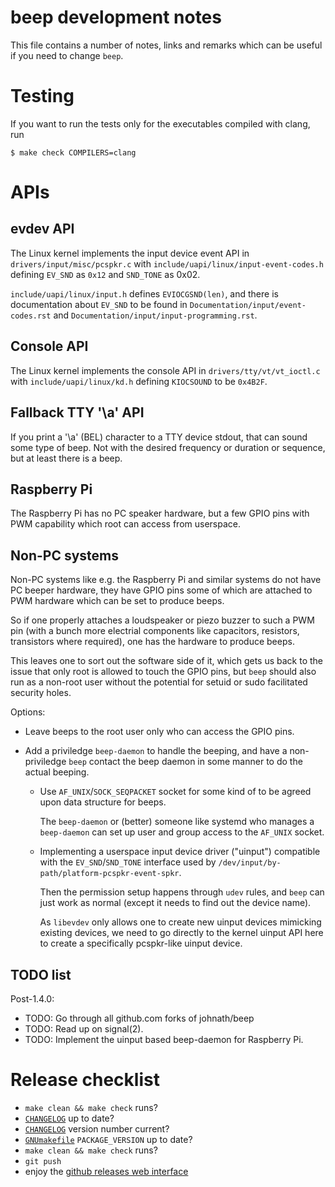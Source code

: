 beep development notes
======================

This file contains a number of notes, links and remarks which can be
useful if you need to change `beep`.


Testing
=======

If you want to run the tests only for the executables compiled with
clang, run

    $ make check COMPILERS=clang


APIs
====

evdev API
---------

The Linux kernel implements the input device event API in
`drivers/input/misc/pcspkr.c` with
`include/uapi/linux/input-event-codes.h` defining `EV_SND` as `0x12`
and `SND_TONE` as 0x02.

`include/uapi/linux/input.h` defines `EVIOCGSND(len)`, and there is
documentation about `EV_SND` to be found in
`Documentation/input/event-codes.rst` and
`Documentation/input/input-programming.rst`.


Console API
-----------

The Linux kernel implements the console API in
`drivers/tty/vt/vt_ioctl.c` with `include/uapi/linux/kd.h` defining
`KIOCSOUND` to be `0x4B2F`.


Fallback TTY '\a' API
---------------------

If you print a '\a' (BEL) character to a TTY device stdout, that can
sound some type of beep. Not with the desired frequency or duration or
sequence, but at least there is a beep.


Raspberry Pi
------------

The Raspberry Pi has no PC speaker hardware, but a few GPIO pins with
PWM capability which root can access from userspace.


Non-PC systems
--------------

Non-PC systems like e.g. the Raspberry Pi and similar systems do not
have PC beeper hardware, they have GPIO pins some of which are
attached to PWM hardware which can be set to produce beeps.

So if one properly attaches a loudspeaker or piezo buzzer to such a
PWM pin (with a bunch more electrial components like capacitors,
resistors, transistors where required), one has the hardware to
produce beeps.

This leaves one to sort out the software side of it, which gets us
back to the issue that only root is allowed to touch the GPIO pins,
but `beep` should also run as a non-root user without the potential
for setuid or sudo facilitated security holes.

Options:

  * Leave beeps to the root user only who can access the GPIO pins.

  * Add a priviledge `beep-daemon` to handle the beeping, and have a
    non-priviledge `beep` contact the beep daemon in some manner to do
    the actual beeping.

      * Use `AF_UNIX`/`SOCK_SEQPACKET` socket for some kind of to be
        agreed upon data structure for beeps.

        The `beep-daemon` or (better) someone like systemd who manages
        a `beep-daemon` can set up user and group access to the
        `AF_UNIX` socket.

      * Implementing a userspace input device driver ("uinput")
        compatible with the `EV_SND`/`SND_TONE` interface used by
        `/dev/input/by-path/platform-pcspkr-event-spkr`.

        Then the permission setup happens through `udev` rules, and
        `beep` can just work as normal (except it needs to find out
        the device name).

        As `libevdev` only allows one to create new uinput devices
        mimicking existing devices, we need to go directly to the
        kernel uinput API here to create a specifically pcspkr-like
        uinput device.


TODO list
---------

Post-1.4.0:

  * TODO: Go through all github.com forks of johnath/beep
  * TODO: Read up on signal(2).
  * TODO: Implement the uinput based beep-daemon for Raspberry Pi.


Release checklist
=================

  * `make clean && make check` runs?
  * [`CHANGELOG`](CHANGELOG) up to date?
  * [`CHANGELOG`](CHANGELOG) version number current?
  * [`GNUmakefile`](GNUmakefile) `PACKAGE_VERSION` up to date?
  * `make clean && make check` runs?
  * `git push`
  * enjoy the [github releases web interface](https://github.com/spkr-beep/beep/releases)
